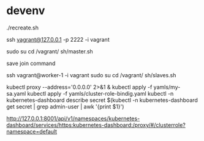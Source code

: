# devenv

./recreate.sh

ssh vagrant@127.0.0.1 -p 2222 -i vagrant

sudo su
cd /vagrant/ 
sh/master.sh

save join command

ssh vagrant@worker-1 -i vagrant
sudo su
cd /vagrant/ 
sh/slaves.sh

kubectl proxy --address='0.0.0.0' 2>&1 & 
kubectl apply -f yamls/my-sa.yaml 
kubectl apply -f yamls/cluster-role-bindig.yaml 
kubectl -n kubernetes-dashboard describe secret $(kubectl -n kubernetes-dashboard get secret | grep admin-user | awk '{print $1}')

http://127.0.0.1:8001/api/v1/namespaces/kubernetes-dashboard/services/https:kubernetes-dashboard:/proxy/#/clusterrole?namespace=default